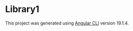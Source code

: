 # Library1

This project was generated using [Angular CLI](https://github.com/angular/angular-cli) version 19.1.4.
